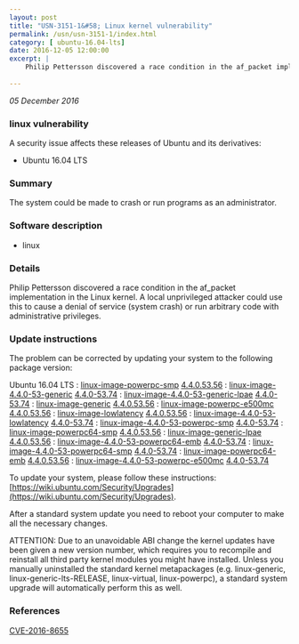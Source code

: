 ```yaml
---
layout: post
title: "USN-3151-1&#58; Linux kernel vulnerability"
permalink: /usn/usn-3151-1/index.html
category: [ ubuntu-16.04-lts]
date: 2016-12-05 12:00:00
excerpt: |
    Philip Pettersson discovered a race condition in the af_packet implementation in the Linux kernel. A local unprivileged attacker could use this to cause a denial of service (system crash) or run arbitrary code with administrative privileges. 
    
--- 
```

 
 

*05 December 2016*

### linux vulnerability

A security issue affects these releases of Ubuntu and its derivatives:

* Ubuntu 16.04 LTS

### Summary

The system could be made to crash or run programs as an administrator. 

### Software description

* linux 

### Details

Philip Pettersson discovered a race condition in the af_packet implementation in the Linux kernel. A local unprivileged attacker could use this to cause a denial of service (system crash) or run arbitrary code with administrative privileges. 

### Update instructions

The problem can be corrected by updating your system to the following package version:

Ubuntu 16.04 LTS
 : [linux-image-powerpc-smp](https://launchpad.net/ubuntu/+source/linux) <span> [4.4.0.53.56](https://launchpad.net/ubuntu/+source/linux/4.4.0-53.74) </span> 
 : [linux-image-4.4.0-53-generic](https://launchpad.net/ubuntu/+source/linux) <span> [4.4.0-53.74](https://launchpad.net/ubuntu/+source/linux/4.4.0-53.74) </span> 
 : [linux-image-4.4.0-53-generic-lpae](https://launchpad.net/ubuntu/+source/linux) <span> [4.4.0-53.74](https://launchpad.net/ubuntu/+source/linux/4.4.0-53.74) </span> 
 : [linux-image-generic](https://launchpad.net/ubuntu/+source/linux) <span> [4.4.0.53.56](https://launchpad.net/ubuntu/+source/linux/4.4.0-53.74) </span> 
 : [linux-image-powerpc-e500mc](https://launchpad.net/ubuntu/+source/linux) <span> [4.4.0.53.56](https://launchpad.net/ubuntu/+source/linux/4.4.0-53.74) </span> 
 : [linux-image-lowlatency](https://launchpad.net/ubuntu/+source/linux) <span> [4.4.0.53.56](https://launchpad.net/ubuntu/+source/linux/4.4.0-53.74) </span> 
 : [linux-image-4.4.0-53-lowlatency](https://launchpad.net/ubuntu/+source/linux) <span> [4.4.0-53.74](https://launchpad.net/ubuntu/+source/linux/4.4.0-53.74) </span> 
 : [linux-image-4.4.0-53-powerpc-smp](https://launchpad.net/ubuntu/+source/linux) <span> [4.4.0-53.74](https://launchpad.net/ubuntu/+source/linux/4.4.0-53.74) </span> 
 : [linux-image-powerpc64-smp](https://launchpad.net/ubuntu/+source/linux) <span> [4.4.0.53.56](https://launchpad.net/ubuntu/+source/linux/4.4.0-53.74) </span> 
 : [linux-image-generic-lpae](https://launchpad.net/ubuntu/+source/linux) <span> [4.4.0.53.56](https://launchpad.net/ubuntu/+source/linux/4.4.0-53.74) </span> 
 : [linux-image-4.4.0-53-powerpc64-emb](https://launchpad.net/ubuntu/+source/linux) <span> [4.4.0-53.74](https://launchpad.net/ubuntu/+source/linux/4.4.0-53.74) </span> 
 : [linux-image-4.4.0-53-powerpc64-smp](https://launchpad.net/ubuntu/+source/linux) <span> [4.4.0-53.74](https://launchpad.net/ubuntu/+source/linux/4.4.0-53.74) </span> 
 : [linux-image-powerpc64-emb](https://launchpad.net/ubuntu/+source/linux) <span> [4.4.0.53.56](https://launchpad.net/ubuntu/+source/linux/4.4.0-53.74) </span> 
 : [linux-image-4.4.0-53-powerpc-e500mc](https://launchpad.net/ubuntu/+source/linux) <span> [4.4.0-53.74](https://launchpad.net/ubuntu/+source/linux/4.4.0-53.74) </span> 

To update your system, please follow these instructions: [https://wiki.ubuntu.com/Security/Upgrades](https://wiki.ubuntu.com/Security/Upgrades).

After a standard system update you need to reboot your computer to make all the necessary changes.

ATTENTION: Due to an unavoidable ABI change the kernel updates have been given a new version number, which requires you to recompile and reinstall all third party kernel modules you might have installed. Unless you manually uninstalled the standard kernel metapackages (e.g. linux-generic, linux-generic-lts-RELEASE, linux-virtual, linux-powerpc), a standard system upgrade will automatically perform this as well. 

### References

 
 [CVE-2016-8655](http://people.ubuntu.com/~ubuntu-security/cve/CVE-2016-8655)
 

